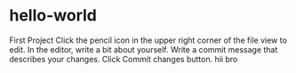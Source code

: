 # hello-world
First Project
Click the
pencil icon in the upper right corner of the file view to edit.
In the editor, write a bit about yourself.
Write a commit message that describes your changes.
Click Commit changes button.
hii
bro
